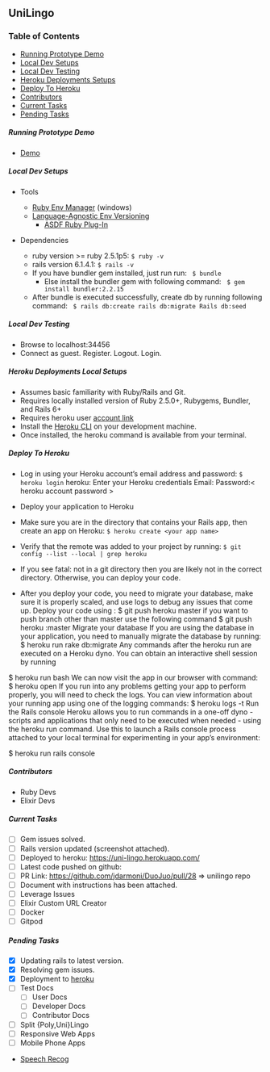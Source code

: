 ## UniLingo 

### Table of Contents
- [Running Prototype Demo](#running-prototyping-demo)
- [Local Dev Setups](#local-dev-setups)
- [Local Dev Testing](#local-dev-testing)
- [Heroku Deployments Setups](#heroku-deployment-setups)
- [Deploy To Heroku](#deploy-to-heroku)
- [Contributors](#contributors)
- [Current Tasks](#current-tasks)
- [Pending Tasks](#pending-tasks)

##### Running Prototype Demo
- [Demo](https://uni-lingo.herokuapp.com/)

##### Local Dev Setups

- Tools
  - [Ruby Env Manager](https://github.com/rbenv/rbenv) (windows)
  - [Language-Agnostic Env Versioning](https://asdf-vm.com/)
    - [ASDF Ruby Plug-In](https://github.com/asdf-vm/asdf-ruby)

- Dependencies
  - ruby version >= ruby 2.5.1p5: ``` $ ruby -v ```
  - rails version 6.1.4.1: ``` $ rails -v ```
  - If you have bundler gem installed, just run  run: ``` $ bundle```
    - Else install the bundler gem with following command: ``` $ gem install bundler:2.2.15```
  - After bundle is executed successfully, create db by running following command: ``` $ rails db:create rails db:migrate Rails db:seed```

##### Local Dev Testing
- Browse to localhost:34456
- Connect as guest.  Register.  Logout. Login.

##### Heroku Deployments Local Setups
- Assumes basic familiarity with Ruby/Rails and Git.
- Requires locally installed version of Ruby 2.5.0+, Rubygems, Bundler, and Rails 6+
- Requires heroku user [account link](https://signup.heroku.com/devcenter)
- Install the [Heroku CLI](https://devcenter.heroku.com/articles/heroku-cli#download-and-install) on your development machine.
- Once installed, the heroku command is available from your terminal.

##### Deploy To Heroku
- Log in using your Heroku account’s email address and password:
```$ heroku login```
 heroku: Enter your Heroku credentials
 Email: <heroku account email>
 Password:< heroku account password >

- Deploy your application to Heroku
- Make sure you are in the directory that contains your Rails app, then create an app on Heroku:
```$ heroku create <your app name>```
- Verify that the remote was added to your project by running:
```$ git config --list --local | grep heroku```
- If you see fatal: not in a git directory then you are likely not in the correct directory. Otherwise, you can deploy your code.

- After you deploy your code, you need to migrate your database, make sure it is properly scaled, and use logs to debug any issues that come up.
Deploy your code using : $ git push heroku master
if you want to push branch other than master use the following command
$ git push heroku <your-branch-name>:master Migrate your database
If you are using the database in your application, you need to manually migrate the database by running:
$ heroku run rake db:migrate
Any commands after the heroku run are executed on a Heroku dyno. You can obtain an interactive shell session by running

 $ heroku run bash
We can now visit the app in our browser with command:
$ heroku open
If you run into any problems getting your app to perform properly, you will need to check the logs.
You can view information about your running app using one of the logging commands:
$ heroku logs -t
Run the Rails console
Heroku allows you to run commands in a one-off dyno - scripts and applications that only need to be executed when needed - using the heroku run command. Use this to launch a Rails console process attached to your local terminal for experimenting in your app’s environment:

$ heroku run rails console

##### Contributors
- Ruby Devs
- Elixir Devs

##### Current Tasks
- [ ] Gem issues solved.
- [ ] Rails version updated (screenshot attached).
- [ ] Deployed to heroku: https://uni-lingo.herokuapp.com/
- [ ] Latest code pushed on github:
- [ ] PR Link: https://github.com/jdarmoni/DuoJuo/pull/28 => unilingo repo
- [ ] Document with instructions has been attached.
- [ ] Leverage Issues
- [ ] Elixir Custom URL Creator
- [ ] Docker
- [ ] Gitpod

##### Pending Tasks
- [x] Updating rails to latest version.
- [x] Resolving gem issues.
- [x] Deployment to [heroku](https://uni-lingo.herokuapp.com/)
- [ ] Test Docs
  - [ ] User Docs
  - [ ] Developer Docs
  - [ ] Contributor Docs
- [ ] Split {Poly,Uni}Lingo
- [ ] Responsive Web Apps
- [ ] Mobile Phone Apps
- [Speech Recog](https://www.youtube.com/watch?v=-rQ_OmPj300&ab_channel=TensorProgramming)

